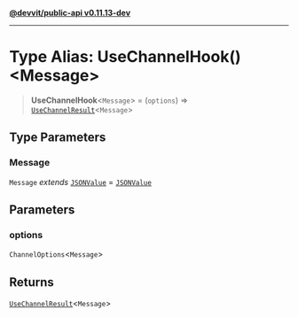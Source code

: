 [**@devvit/public-api v0.11.13-dev**](../README.md)

---

# Type Alias: UseChannelHook()\<Message\>

> **UseChannelHook**\<`Message`\> = (`options`) => [`UseChannelResult`](UseChannelResult.md)\<`Message`\>

## Type Parameters

### Message

`Message` _extends_ [`JSONValue`](JSONValue.md) = [`JSONValue`](JSONValue.md)

## Parameters

### options

`ChannelOptions`\<`Message`\>

## Returns

[`UseChannelResult`](UseChannelResult.md)\<`Message`\>
